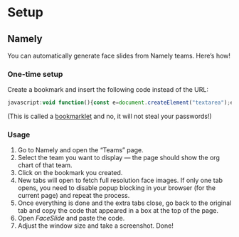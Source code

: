 # Setup

## Namely

You can automatically generate face slides from Namely teams. Here’s how!

### One-time setup

Create a bookmark and insert the following code instead of the URL:

```javascript
javascript:void function(){const e=document.createElement("textarea");e.style.display="block",document.querySelector("section > .inner_holder").prepend(e);const t=document.querySelectorAll(".position"),o=[];t.forEach(function(e){const t=window.open(e.querySelector("a.position-box").href);t.onload=function(){const n=t.document.querySelector(".profile-hero-image").src;o.push({name:e.querySelector(".full-name").textContent,position:e.querySelector(".job-title").textContent,face:n}),t.close()}});const n=setInterval(function(){o.length==t.length%26%26(e.value=JSON.stringify({name:document.querySelector("h1").textContent.replace("Group: ",""),people:o}),clearInterval(n),alert("Done!"))},1e3)}();
```

(This is called a [bookmarklet](https://en.wikipedia.org/wiki/Bookmarklet) and no, it will not steal your passwords!)

### Usage

1. Go to Namely and open the “Teams” page.
2. Select the team you want to display — the page should show the org chart of that team.
3. Click on the bookmark you created.
4. New tabs will open to fetch full resolution face images. If only one tab opens, you need to disable popup blocking in your browser (for the current page) and repeat the process.
5. Once everything is done and the extra tabs close, go back to the original tab and copy the code that appeared in a box at the top of the page.
6. Open *FaceSlide* and paste the code.
7. Adjust the window size and take a screenshot. Done!